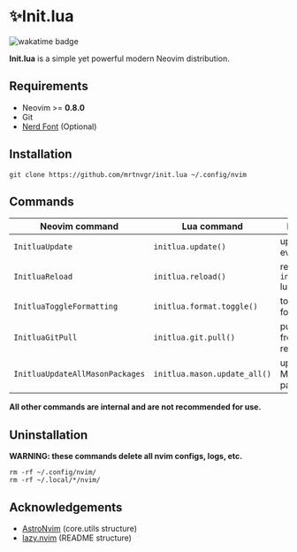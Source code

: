 # ✨Init.lua

![wakatime badge](https://wakatime.com/badge/user/5fea8bc3-faf2-4ced-9ae0-78ed7f87428f/project/893e579b-0331-4ddf-bbd4-24f1353d0832.svg)

**Init.lua** is a simple yet powerful modern Neovim distribution.

## Requirements

- Neovim >= **0.8.0**
- Git
- [Nerd Font](https://nerdfonts.com/) (Optional)

## Installation

```console
git clone https://github.com/mrtnvgr/init.lua ~/.config/nvim
```

## Commands

| Neovim command                  | Lua command                  | Description                           |
| ------------------------------- | ---------------------------- | ------------------------------------- |
| `InitluaUpdate`                 | `initlua.update()`           | update everything                     |
| `InitluaReload`                 | `initlua.reload()`           | reload `initlua.core.*` lua files     |
| `InitluaToggleFormatting`       | `initlua.format.toggle()`    | toggle null-ls formatting             |
| `InitluaGitPull`                | `initlua.git.pull()`         | pull updates from init.lua repository |
| `InitluaUpdateAllMasonPackages` | `initlua.mason.update_all()` | update all Mason packages             |

**All other commands are internal and are not recommended for use.**

## Uninstallation

**WARNING: these commands delete all nvim configs, logs, etc.**

```console
rm -rf ~/.config/nvim/
rm -rf ~/.local/*/nvim/
```

## Acknowledgements

- [AstroNvim](https://github.com/AstroNvim/AstroNvim) (core.utils structure)
- [lazy.nvim](https://github.com/folke/lazy.nvim) (README structure)
